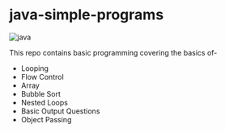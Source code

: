 # java-simple-programs
![java](https://img.shields.io/badge/Java-ED8B00?style=for-the-badge&logo=java&logoColor=white)


This repo contains basic programming covering the basics of-
* Looping
* Flow Control 
* Array 
* Bubble Sort
* Nested Loops 
* Basic Output Questions 
* Object Passing
